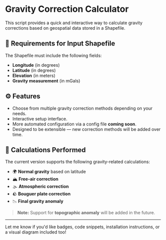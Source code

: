 # Gravity Correction Calculator

This script provides a quick and interactive way to calculate gravity corrections based on geospatial data stored in a Shapefile.

## 📄 Requirements for Input Shapefile

The Shapefile must include the following fields:

- **Longitude** (in degrees)
- **Latitude** (in degrees)
- **Elevation** (in meters)
- **Gravity measurement** (in mGals)

## ⚙️ Features

- Choose from multiple gravity correction methods depending on your needs.
- Interactive setup interface.
- More automated configuration via a config file **coming soon**.
- Designed to be extensible — new correction methods will be added over time.

## 🧮 Calculations Performed

The current version supports the following gravity-related calculations:

- 🌍 **Normal gravity** based on latitude
- 🏔 **Free-air correction**
- 🌫 **Atmospheric correction**
- 🪨 **Bouguer plate correction**
- 📉 **Final gravity anomaly**

> **Note:** Support for **topographic anomaly** will be added in the future.

---

Let me know if you'd like badges, code snippets, installation instructions, or a visual diagram included too!
